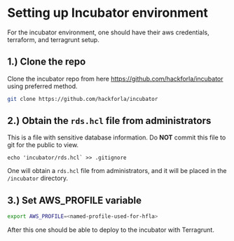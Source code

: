 # Setting up Incubator environment
For the incubator environment, one should have their aws credentials, terraform, and terragrunt setup. 

## 1.) Clone the repo
Clone the incubator repo from here https://github.com/hackforla/incubator using preferred method. 
```sh
git clone https://github.com/hackforla/incubator
```

## 2.) Obtain the `rds.hcl` file from administrators
This is a file with sensitive database information. Do **NOT** commit this file to git for the public to view. 

```
echo 'incubator/rds.hcl` >> .gitignore
```

One will obtain a `rds.hcl` file from administrators, and it will be placed in the `/incubator` directory. 

## 3.) Set AWS_PROFILE variable

```sh
export AWS_PROFILE=<named-profile-used-for-hfla>
```

After this one should be able to deploy to the incubator with Terragrunt. 